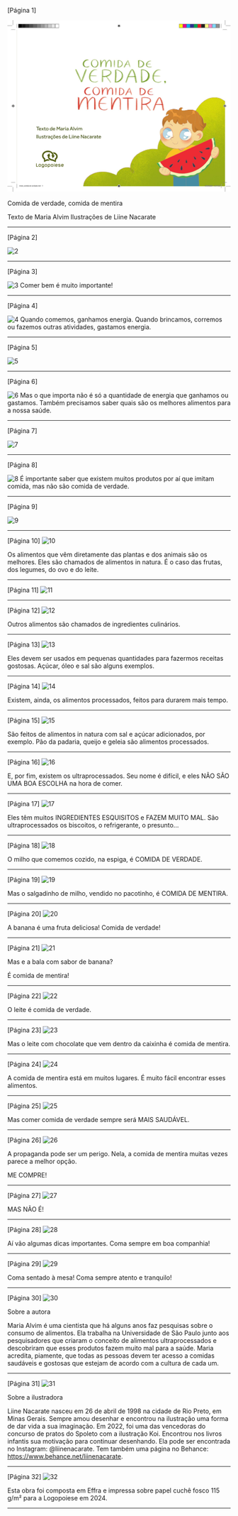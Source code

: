 [Página 1]

![1](./img/page_1-01.jpg)

Comida de verdade, comida de mentira

Texto de Maria Alvim
Ilustrações de Liine Nacarate



---

[Página 2]

![2](./img/page_2-01.jpg)



---

[Página 3]

![3](./img/page_3-01.jpg)
Comer bem é muito importante!




---

[Página 4]

![4](./img/page_4-01.jpg)
Quando comemos, ganhamos energia.
Quando brincamos, corremos ou fazemos
outras atividades, gastamos energia.



---

[Página 5]

![5](./img/page_5-01.jpg)



---

[Página 6]

![6](./img/page_6-01.jpg)
Mas o que importa não é só a quantidade de energia que
ganhamos ou gastamos. Também precisamos saber quais
são os melhores alimentos para a nossa saúde.




---

[Página 7]

![7](./img/page_7-01.jpg)



---

[Página 8]

![8](./img/page_8-01.jpg)
É importante saber que existem muitos
produtos por aí que imitam comida,
mas não são comida de verdade.




---

[Página 9]

![9](./img/page_9-01.jpg)



---

[Página 10]
![10](./img/page_10-01.jpg)

Os alimentos que vêm diretamente das plantas e
dos animais são os melhores. Eles são chamados de
alimentos in natura. É o caso das frutas, dos legumes,
do ovo e do leite.




---

[Página 11]
![11](./img/page_11-01.jpg)




---

[Página 12]
![12](./img/page_12-01.jpg)

Outros alimentos
são chamados
de ingredientes
culinários.




---

[Página 13]
![13](./img/page_13-01.jpg)

Eles devem ser
usados em pequenas
quantidades para
fazermos receitas
gostosas. Açúcar,
óleo e sal são alguns
exemplos.




---

[Página 14]
![14](./img/page_14-01.jpg)

Existem, ainda, os alimentos
processados, feitos para
durarem mais tempo.




---

[Página 15]
![15](./img/page_15-01.jpg)

São feitos de alimentos in natura
com sal e açúcar adicionados, por
exemplo. Pão da padaria, queijo e
geleia são alimentos processados.




---

[Página 16]
![16](./img/page_16-01.jpg)

E, por fim, existem os ultraprocessados. Seu nome é difícil,
e eles NÃO SÃO UMA BOA ESCOLHA na hora de comer.



---

[Página 17]
![17](./img/page_17-01.jpg)

Eles têm muitos INGREDIENTES ESQUISITOS e FAZEM MUITO MAL.
São ultraprocessados os biscoitos, o refrigerante, o presunto...



---

[Página 18]
![18](./img/page_18-01.jpg)

O milho que comemos cozido,
na espiga, é COMIDA DE VERDADE.




---

[Página 19]
![19](./img/page_19-01.jpg)

Mas o salgadinho de
milho, vendido no
pacotinho, é COMIDA
DE MENTIRA.




---

[Página 20]
![20](./img/page_20-01.jpg)

A banana é uma fruta deliciosa!
Comida de verdade!




---

[Página 21]
![21](./img/page_21-01.jpg)

Mas e a bala com
sabor de banana?

É comida de mentira!




---

[Página 22]
![22](./img/page_22-01.jpg)

O leite é comida de verdade.




---

[Página 23]
![23](./img/page_23-01.jpg)

Mas o leite com chocolate
que vem dentro da caixinha
é comida de mentira.




---

[Página 24]
![24](./img/page_24-01.jpg)

A comida de mentira está em muitos lugares.
É muito fácil encontrar esses alimentos.



---

[Página 25]
![25](./img/page_25-01.jpg)

Mas comer comida de verdade
sempre será MAIS SAUDÁVEL.




---

[Página 26]
![26](./img/page_26-01.jpg)


A propaganda pode ser
um perigo. Nela, a comida
de mentira muitas vezes
parece a melhor opção.


ME COMPRE!


---

[Página 27]
![27](./img/page_27-01.jpg)

MAS NÃO É!




---

[Página 28]
![28](./img/page_28-01.jpg)

Aí vão algumas dicas importantes.
Coma sempre em boa companhia!




---

[Página 29]
![29](./img/page_29-01.jpg)

Coma sentado à mesa!
Coma sempre atento e tranquilo!




---

[Página 30]
![30](./img/page_30-01.jpg)

Sobre a autora

Maria Alvim é uma cientista que há alguns anos faz
pesquisas sobre o consumo de alimentos. Ela trabalha
na Universidade de São Paulo junto aos pesquisadores
que criaram o conceito de alimentos ultraprocessados e
descobriram que esses produtos fazem muito mal para
a saúde. Maria acredita, piamente, que todas as pessoas
devem ter acesso a comidas saudáveis e gostosas que
estejam de acordo com a cultura de cada um.




---

[Página 31]
![31](./img/page_31-01.jpg)

Sobre a ilustradora

Liine Nacarate nasceu em 26 de abril de 1998 na cidade
de Rio Preto, em Minas Gerais. Sempre amou desenhar
e encontrou na ilustração uma forma de dar vida a
sua imaginação. Em 2022, foi uma das vencedoras
do concurso de pratos do Spoleto com a ilustração
Koi. Encontrou nos livros infantis sua motivação para
continuar desenhando. Ela pode ser encontrada no
Instagram: @liinenacarate. Tem também uma página no
Behance: https://www.behance.net/liinenacarate.




---

[Página 32]
![32](./img/page_32-01.jpg)

Esta obra foi composta em Effra
e impressa sobre papel cuchê fosco 115 g/m²
para a Logopoiese em 2024.

---

